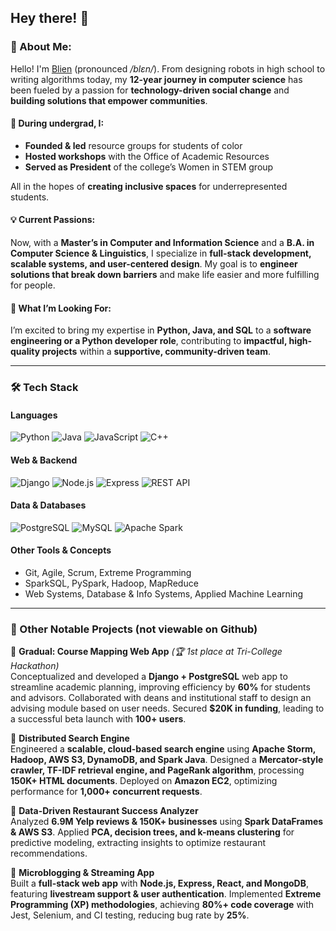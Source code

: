 ## Hey there! 👋 

### 💫 About Me:
Hello! I'm [Blien](https://www.linkedin.com/in/blien-habtu/) (pronounced _/blɛn/_). From designing robots in high school to writing algorithms today, my **12-year journey in computer science** has been fueled by a passion for **technology-driven social change** and **building solutions that empower communities**.  

#### 🌱 During undergrad, I:  
- **Founded & led** resource groups for students of color  
- **Hosted workshops** with the Office of Academic Resources  
- **Served as President** of the college’s Women in STEM group  

All in the hopes of **creating inclusive spaces** for underrepresented students.  

#### 💡 Current Passions:
Now, with a **Master’s in Computer and Information Science** and a **B.A. in Computer Science & Linguistics**, I specialize in **full-stack development, scalable systems, and user-centered design**. My goal is to **engineer solutions that break down barriers** and make life easier and more fulfilling for people.  

#### 🚀 What I’m Looking For: 
I’m excited to bring my expertise in **Python, Java, and SQL** to a **software engineering or a Python developer role**, contributing to **impactful, high-quality projects** within a **supportive, community-driven team**. 


---

### 🛠 Tech Stack  
#### **Languages**  
![Python](https://img.shields.io/badge/Python-3776AB?style=for-the-badge&logo=python&logoColor=white)  ![Java](https://img.shields.io/badge/Java-ED8B00?style=for-the-badge&logo=openjdk&logoColor=white)  ![JavaScript](https://img.shields.io/badge/JavaScript-F7DF1E?style=for-the-badge&logo=javascript&logoColor=black)  ![C++](https://img.shields.io/badge/C++-00599C?style=for-the-badge&logo=cplusplus&logoColor=white)  

#### **Web & Backend**  
![Django](https://img.shields.io/badge/Django-092E20?style=for-the-badge&logo=django&logoColor=white)  ![Node.js](https://img.shields.io/badge/Node.js-43853D?style=for-the-badge&logo=node.js&logoColor=white)  ![Express](https://img.shields.io/badge/Express.js-000000?style=for-the-badge&logo=express&logoColor=white)  ![REST API](https://img.shields.io/badge/RESTful_APIs-008080?style=for-the-badge)  

#### **Data & Databases**  
![PostgreSQL](https://img.shields.io/badge/PostgreSQL-336791?style=for-the-badge&logo=postgresql&logoColor=white)  ![MySQL](https://img.shields.io/badge/MySQL-4479A1?style=for-the-badge&logo=mysql&logoColor=white)  ![Apache Spark](https://img.shields.io/badge/Apache%20Spark-E25A1C?style=for-the-badge&logo=apachespark&logoColor=white)  

#### **Other Tools & Concepts**  
- Git, Agile, Scrum, Extreme Programming  
- SparkSQL, PySpark, Hadoop, MapReduce  
- Web Systems, Database & Info Systems, Applied Machine Learning  

---

### 📂 Other Notable Projects (not viewable on Github)

📌 **Gradual: Course Mapping Web App** *(🏆 1st place at Tri-College Hackathon)*  
Conceptualized and developed a **Django + PostgreSQL** web app to streamline academic planning, improving efficiency by **60%** for students and advisors. Collaborated with deans and institutional staff to design an advising module based on user needs. Secured **$20K in funding**, leading to a successful beta launch with **100+ users**.   

📌 **Distributed Search Engine**  
Engineered a **scalable, cloud-based search engine** using **Apache Storm, Hadoop, AWS S3, DynamoDB, and Spark Java**. Designed a **Mercator-style crawler, TF-IDF retrieval engine, and PageRank algorithm**, processing **150K+ HTML documents**. Deployed on **Amazon EC2**, optimizing performance for **1,000+ concurrent requests**.  

📌 **Data-Driven Restaurant Success Analyzer**  
Analyzed **6.9M Yelp reviews & 150K+ businesses** using **Spark DataFrames & AWS S3**. Applied **PCA, decision trees, and k-means clustering** for predictive modeling, extracting insights to optimize restaurant recommendations.  

📌 **Microblogging & Streaming App**  
Built a **full-stack web app** with **Node.js, Express, React, and MongoDB**, featuring **livestream support & user authentication**. Implemented **Extreme Programming (XP) methodologies**, achieving **80%+ code coverage** with Jest, Selenium, and CI testing, reducing bug rate by **25%**.  
